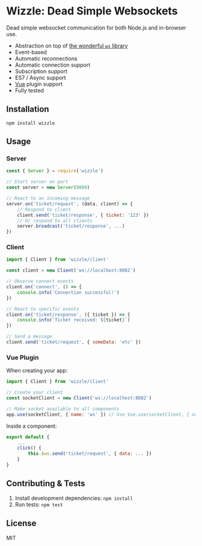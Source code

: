 Wizzle: Dead Simple Websockets
==============================

Dead simple websocket communication for both Node.js and in-browser use.

 * Abstraction on top of [the wonderful `ws` library](https://www.npmjs.com/package/ws)
 * Event-based
 * Automatic reconnections
 * Automatic connection support
 * Subscription support
 * ES7 / Async support
 * [Vue](https://vuejs.org/) plugin support
 * Fully tested

Installation
------------

```shell
npm install wizzle
```

Usage
-----

### Server

```javascript
const { Server } = require('wizzle')

// Start server on port
const server = new Server(8088)

// React to an incoming message
server.on('ticket/request', (data, client) => {
    // Respond to client
    client.send('ticket/response', { ticket: '123' })
    // Or respond to all clients
    server.broadcast('ticket/response', ...)
})
```

### Client

```javascript
import { Client } from 'wizzle/client'

const client = new Client('ws://localhost:8082')

// Observe connect events
client.on('connect', () => {
    console.info('Connection successful!')
})

// React to specific events
client.on('ticket/response', ({ ticket }) => {
    console.info(`Ticket received: ${ticket}`)
})

// Send a message
client.send('ticket/request', { someData: 'etc' })
```

### Vue Plugin

When creating your app:

```javascript
import { Client } from 'wizzle/client'

// Create your client
const socketClient = new Client('ws://localhost:8082')

// Make socket available to all components
app.use(socketClient, { name: 'ws' }) // Use Vue.use(socketClient, { name: 'ws' }) in Vue 2.x
```

Inside a component:

```javascript
export default {
    ...
    click() {
        this.$ws.send('ticket/request', { data: ... })
    }
}
```

Contributing & Tests
--------------------

1. Install development dependencies: `npm install`
2. Run tests: `npm test`

License
-------

MIT


